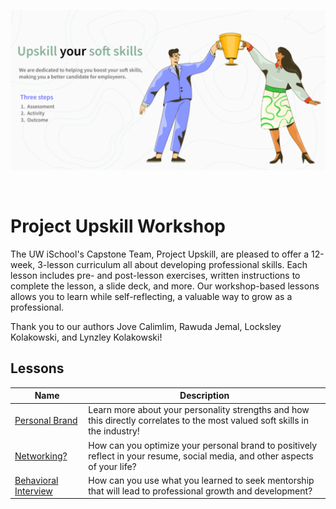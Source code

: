 <img
  src="photos/banner.png"
/>

</br>

# Project Upskill Workshop

The UW iSchool's Capstone Team, Project Upskill, are pleased to offer a 12-week, 3-lesson curriculum all about developing professional skills. Each lesson includes pre- and post-lesson exercises, written instructions to complete the lesson, a slide deck, and more. Our workshop-based lessons allows you to learn while self-reflecting, a valuable way to grow as a professional.

Thank you to our authors Jove Calimlim, Rawuda Jemal, Locksley Kolakowski, and Lynzley Kolakowski!

## Lessons
| Name      | Description |
| ----------- | ----------- |
| [Personal Brand](https://github.com/lynzley/project-upskill-workshop/tree/main/Lesson%201)      | Learn more about your personality strengths and how this directly correlates to the most valued soft skills in the industry!       |
| [Networking?](https://github.com/lynzley/project-upskill-workshop/tree/main/Lesson%202)    | How can you optimize your personal brand to positively reflect in your resume, social media, and other aspects of your life?        |
| [Behavioral Interview](https://github.com/lynzley/project-upskill-workshop/blob/main/Lesson%203)    | How can you use what you learned to seek mentorship that will lead to professional growth and development?        |
